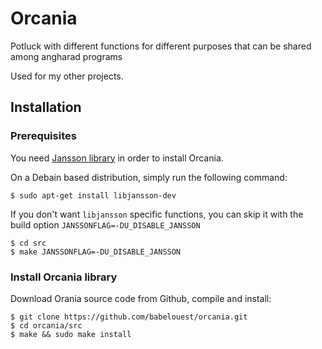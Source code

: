 # Orcania

Potluck with different functions for different purposes that can be shared among angharad programs

Used for my other projects.

## Installation

### Prerequisites

You need [Jansson library](http://www.digip.org/jansson/) in order to install Orcania.

On a Debain based distribution, simply run the following command:

```shell
$ sudo apt-get install libjansson-dev
```

If you don't want `libjansson` specific functions, you can skip it with the build option `JANSSONFLAG=-DU_DISABLE_JANSSON`

```
$ cd src
$ make JANSSONFLAG=-DU_DISABLE_JANSSON
```

### Install Orcania library

Download Orania source code from Github, compile and install:

```shell
$ git clone https://github.com/babelouest/orcania.git
$ cd orcania/src
$ make && sudo make install
```
